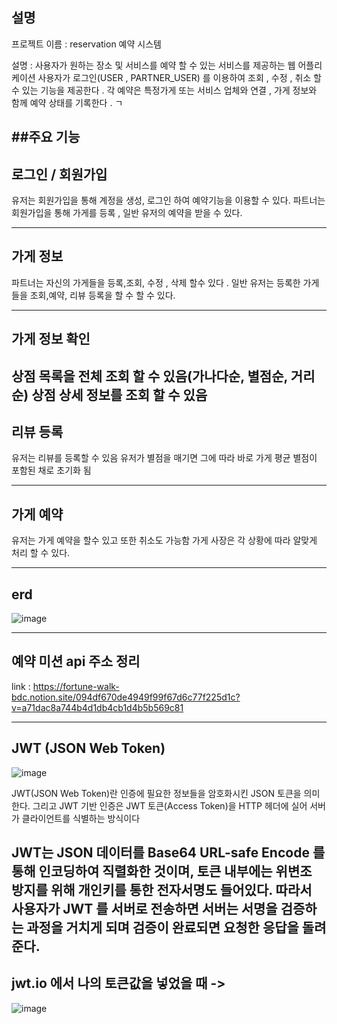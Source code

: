 ## 설명 
프로젝트 이름 : reservation 예약 시스템 

설명 : 사용자가 원하는 장소 및 서비스를 예약 할 수 있는 서비스를 제공하는 웹 어플리케이션 
사용자가 로그인(USER , PARTNER_USER) 를 이용하여 조회 , 수정 , 취소 할 수 있는 기능을 제공한다 . 
각 예약은 특정가게 또는 서비스 업체와 연결 , 가게 정보와 함께 예약 상태를 기록한다 . ㄱ


##주요 기능 
----------------------------------------------
 로그인 / 회원가입
----------------------------------------------
유저는 회원가입을 통해 계정을 생성, 로그인 하여 예약기능을 이용할 수 있다. 
파트너는 회원가입을 통해 가게를 등록 , 일반 유저의 예약을 받을 수 있다. 

----------------------------------------------
가게 정보 
----------------------------------------------
파트너는 자신의 가게들을 등록,조회, 수정 , 삭제 할수 있다 . 
일반 유저는 등록한 가게들을 조회,예약, 리뷰 등록을 할 수 할 수 있다. 

----------------------------------------------
가게 정보 확인 
----------------------------------------------
 상점 목록을 전체 조회 할 수 있음(가나다순, 별점순, 거리순)
 상점 상세 정보를 조회 할 수 있음  
----------------------------------------------
리뷰 등록 
----------------------------------------------
 유저는 리뷰를 등록할 수 있음 
 유저가 별점을 매기면 그에 따라 바로 가게 평균 별점이 포함된 채로 초기화 됨 
 
----------------------------------------------
가게 예약 
----------------------------------------------
유저는 가게 예약을 할수 있고 또한 취소도 가능함 
가게 사장은 각 상황에 따라 알맞게 처리 할 수 있다. 

----------------------------------------------
erd 
----------------------------------------------
![image](https://github.com/anjaehun/mission_reservation/assets/77096665/e4d01d39-9a54-4d3f-9691-d7bbc16931b0)

----------------------------------------------
예약 미션 api 주소 정리 
----------------------------------------------

link : https://fortune-walk-bdc.notion.site/094df670de4949f99f67d6c77f225d1c?v=a71dac8a744b4d1db4cb1d4b5b569c81

----------------------------------------------
JWT (JSON Web Token)
---------------------------------------------- 

![image](https://github.com/anjaehun/mission_reservation/assets/77096665/df22c1f3-1bf9-473b-a954-7142a8881205)


JWT(JSON Web Token)란 인증에 필요한 정보들을 암호화시킨 JSON 토큰을 의미한다. 
그리고 JWT 기반 인증은 JWT 토큰(Access Token)을 HTTP 헤더에 실어 서버가 클라이언트를 식별하는 방식이다

JWT는 JSON 데이터를 Base64 URL-safe Encode 를 통해 인코딩하여 직렬화한 것이며,
토큰 내부에는 위변조 방지를 위해 개인키를 통한 전자서명도 들어있다. 따라서 사용자가 JWT 를 서버로 전송하면 서버는 서명을 검증하는 과정을 거치게 되며 검증이 완료되면 요청한 응답을 돌려준다.
----------------------------------------------
jwt.io 에서 나의 토큰값을 넣었을 때 -> 
---------------------------------------------- 
![image](https://github.com/anjaehun/mission_reservation/assets/77096665/ff8acc3d-bcdb-4c6f-8235-7e9e386a4336)











